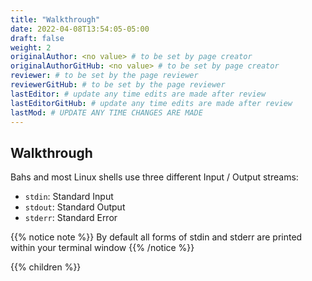 ```yaml
---
title: "Walkthrough"
date: 2022-04-08T13:54:05-05:00
draft: false
weight: 2
originalAuthor: <no value> # to be set by page creator
originalAuthorGitHub: <no value> # to be set by page creator
reviewer: # to be set by the page reviewer
reviewerGitHub: # to be set by the page reviewer
lastEditor: # update any time edits are made after review
lastEditorGitHub: # update any time edits are made after review
lastMod: # UPDATE ANY TIME CHANGES ARE MADE
---
```


## Walkthrough

Bahs and most Linux shells use three different Input / Output streams:
- `stdin`: Standard Input
- `stdout`: Standard Output
- `stderr`: Standard Error

{{% notice note %}}
By default all forms of stdin and stderr are printed within your terminal window
{{% /notice %}}

{{% children %}}